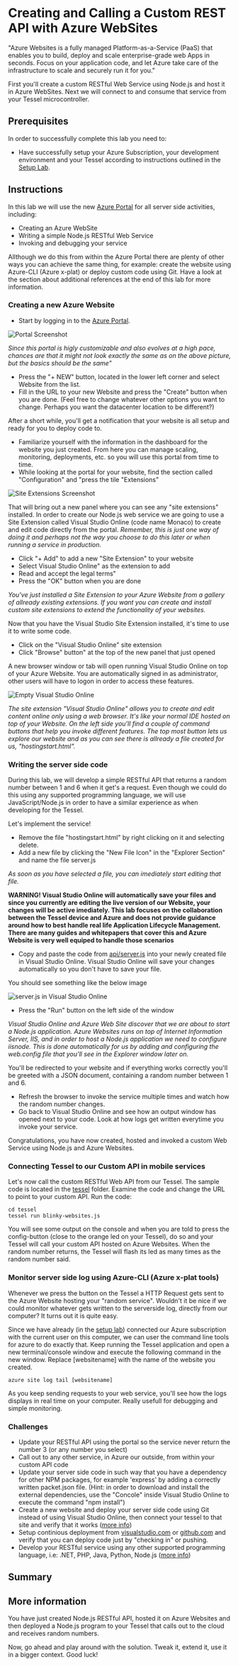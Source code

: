 Creating and Calling a Custom REST API with Azure WebSites
==========================================================

"Azure Websites is a fully managed Platform-as-a-Service (PaaS) that enables you to build, deploy and scale enterprise-grade web Apps in seconds. Focus on your application code, and let Azure take care of the infrastructure to scale and securely run it for you."

First you'll create a custom RESTful Web Service using Node.js and host it in Azure WebSites. Next we will connect to and consume that service from your Tessel microcontroller.

Prerequisites
-------------

In order to successfully complete this lab you need to:

* Have successfully setup your Azure Subscription, your development environment and your Tessel according to instructions outlined in the [Setup Lab](../_setup).

Instructions
------------

In this lab we will use the new [Azure Portal](http://portal.azure.com) for all server side activities, including:

* Creating an Azure WebSite
* Writing a simple Node.js RESTful Web Service
* Invoking and debugging your service

Allthough we do this from within the Azure Portal there are plenty of other ways you can achieve the same thing, for example: create the website using Azure-CLI (Azure x-plat) or deploy custom code using Git. Have a look at the section about additional references at the end of this lab for more information.

### Creating a new Azure Website

* Start by logging in to the [Azure Portal](http://portal.azure.com).

![Portal Screenshot](images/portal.png)

_Since this portal is higly customizable and also evolves at a high pace, chances are that it might not look exactly the same as on the above picture, but the basics should be the same"_

* Press the "+ NEW" button, located in the lower left corner and select Website from the list.
* Fill in the URL to your new Website and press the "Create" button when you are done. (Feel free to change whatever other options you want to change. Perhaps you want the datacenter location to be different?)

After a short while, you'll get a notification that your website is all setup and ready for you to deploy code to.

* Familiarize yourself with the information in the dashboard for the website you just created. From here you can manage scaling, monitoring, deployments, etc. so you will use this portal from time to time.
* While looking at the portal for your website, find the section called "Configuration" and "press the tile "Extensions"

![Site Extensions Screenshot](images/site-extensions.png)

That will bring out a new panel where you can see any "site extensions" installed. In order to create our Node.js web service we are going to use a Site Extension called Visual Studio Online (code name Monaco) to create and edit code directly from the portal. _Remember, this is just one way of doing it and perhaps not the way you choose to do this later or when running a service in production._

* Click "+ Add" to add a new "Site Extension" to your website
* Select Visual Studio Online" as the extension to add
* Read and accept the legal terms"
* Press the "OK" button when you are done

_You've just installed a Site Extension to your Azure Website from a gallery of allready existing extensions. If you want you can create and install custom site extensions to extend the functionality of your websites._

Now that you have the Visual Studio Site Extension installed, it's time to use it to write some code.

* Click on the "Visual Studio Online" site extension
* Click "Browse" button" at the top of the new panel that just opened

A new browser window or tab will open running Visual Studio Online on top of your Azure Website. You are automatically signed in as administrator, other users will have to logon in order to access these features.

![Empty Visual Studio Online](images/empty-visual-studio-online.png)

_The site extension "Visual Studio Online" allows you to create and edit content online only using a web browser. It's like your normal IDE hosted on top of your Website. On the left side you'll find a couple of command buttons that help you invoke different features. The top most button lets us explore our website and as you can see there is allready a file created for us, "hostingstart.html"._

### Writing the server side code

During this lab, we will develop a simple RESTful API that returns a random number between 1 and 6 when it get's a request. Even though we could do this using any supported programming language, we will use JavaScript/Node.js in order to have a similar experience as when developing for the Tessel.

Let's implement the service!

* Remove the file "hostingstart.html" by right clicking on it and selecting delete.
* Add a new file by clicking the "New File Icon" in the "Explorer Section" and name the file server.js

_As soon as you have selected a file, you can imediately start editing that file._

**WARNING! Visual Studio Online will automatically save your files and since you currently are editing the live version of our Website, your changes will be active imediately. This lab focuses on the collaboration between the Tessel device and Azure and does not provide guidance around how to best handle real life Application Lifecycle Management. There are many guides and whitepapers that cover this and Azure Website is very well equiped to handle those scenarios**

* Copy and paste the code from [api/server.js](api/server.js) into your newly created file in Visual Studio Online. Visual Studio Online will save your changes automatically so you don't have to save your file.

You should see something like the below image

![server.js in Visual Studio Online](images/serverjs-visual-studio-online.png)

* Press the "Run" button on the left side of the window

_Visual Studio Online and Azure Web Site discover that we are about to start a Node.js application. Azure Websites runs on top of Internet Information Server, IIS, and in order to host a Node.js application we need to configure iisnode. This is done automatically for us by adding and configuring the web.config file that you'll see in the Explorer window later on._

You'll be redirected to your website and if everything works correctly you'll be greeted with a JSON document, containing a random number between 1 and 6.

* Refresh the browser to invoke the service multiple times and watch how the random number changes.
* Go back to Visual Studio Online and see how an output window has opened next to your code. Look at how logs get written everytime you invoke your service.

Congratulations, you have now created, hosted and invoked a custom Web Service using Node.js and Azure Websites.

### Connecting Tessel to our Custom API in mobile services

Let's now call the custom RESTful Web API from our Tessel. The sample code is located in the [tessel](tessel) folder. Examine the code and change the URL to point to your custom API. Run the code:

	cd tessel
	tessel run blinky-websites.js

You will see some output on the console and when you are told to press the config-button (close to the orange led on your Tessel), do so and your Tessel will call your custom API hosted on Azure Websites. When the random number returns, the Tessel will flash its led as many times as the random number said.

### Monitor server side log using Azure-CLI (Azure x-plat tools)

Whenever we press the button on the Tessel a HTTP Request gets sent to the Azure Website hosting your "random service". Wouldn't it be nice if we could monitor whatever gets written to the serverside log, directly from our computer? It turns out it is quite easy.

Since we have already (in the [setup lab](../_setup)) connected our Azure subscription with the current user on this computer, we can user the command line tools for azure to do exactly that. Keep running the Tessel application and open a new terminal/console window and execute the following command in the new window. Replace [websitename] with the name of the website you created.

	azure site log tail [websitename]

As you keep sending requests to your web service, you'll see how the logs displays in real time on your computer. Really usefull for debugging and simple monitoring.

### Challenges

* Update your RESTful API using the portal so the service never return the number 3 (or any number you select)
* Call out to any other service, in Azure our outside, from within your custom API code
* Update your server side code in such way that you have a dependency for other NPM packages, for example 'express' by adding a correctly written packet.json file. (Hint: in order to download and install the external dependencies, use the "Concole" inside Visual Studio Online to execute the command "npm install")
* Create a new website and deploy your server side code using Git instead of using Visual Studio Online, then connect your tessel to that site and verify that it works ([more info](http://azure.microsoft.com/en-us/documentation/articles/web-sites-deploy/))
* Setup continious deployment from [visualstudio.com](http://visualstudio.com) or [github.com](http://github.com) and verify that you can deploy code just by "checking in" or pushing.
* Develop your RESTful service using any other supported programming language, i.e: .NET, PHP, Java, Python, Node.js ([more info](http://azure.microsoft.com/en-us/documentation/services/websites/))

Summary
-------

More information
----------------

You have just created Node.js RESTful API, hosted it on Azure Websites and then deployed a Node.js program to your Tessel that calls out to the cloud and receives random numbers.

Now, go ahead and play around with the solution. Tweak it, extend it, use it in a bigger context. Good luck!
